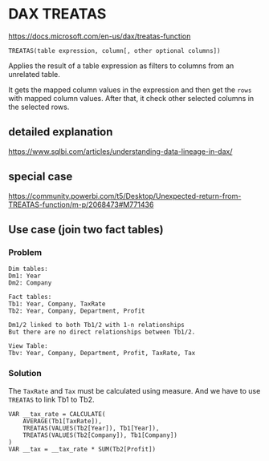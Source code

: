 # DAX TREATAS

https://docs.microsoft.com/en-us/dax/treatas-function

`TREATAS(table expression, column[, other optional columns])`

Applies the result of a table expression as filters to columns from an unrelated table.

It gets the mapped column values in the expression and then get the `rows` with mapped column values. After that, it check other selected columns in the selected rows.

## detailed explanation
https://www.sqlbi.com/articles/understanding-data-lineage-in-dax/

## special case
https://community.powerbi.com/t5/Desktop/Unexpected-return-from-TREATAS-function/m-p/2068473#M771436

## Use case (join two fact tables)
### Problem
```
Dim tables:
Dm1: Year
Dm2: Company

Fact tables:
Tb1: Year, Company, TaxRate
Tb2: Year, Company, Department, Profit

Dm1/2 linked to both Tb1/2 with 1-n relationships
But there are no direct relationships between Tb1/2.

View Table:
Tbv: Year, Company, Department, Profit, TaxRate, Tax
```

### Solution
The `TaxRate` and `Tax` must be calculated using measure. And we have to use `TREATAS` to link Tb1 to Tb2.
```
VAR __tax_rate = CALCULATE(
    AVERAGE(Tb1[TaxRate]),
    TREATAS(VALUES(Tb2[Year]), Tb1[Year]),
    TREATAS(VALUES(Tb2[Company]), Tb1[Company])
)
VAR __tax = __tax_rate * SUM(Tb2[Profit])
```
